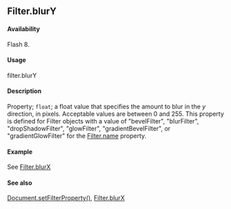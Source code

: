 ## Filter.blurY

#### Availability

Flash 8.

#### Usage

filter.blurY

#### Description

Property; `float`; a float value that specifies the amount to blur in the *y* direction, in pixels. Acceptable values are between 0 and 255. This property is defined for Filter objects with a value of "bevelFilter", "blurFilter", "dropShadowFilter", "glowFilter", "gradientBevelFilter", or "gradientGlowFilter" for the [Filter.name](../Filter_object/Filter13.md) property.

#### Example

See [Filter.blurX](../Filter_object/Filter1.md)

#### See also

[Document.setFilterProperty()](../Document_object/Document520.md), [Filter.blurX](../Filter_object/Filter1.md)
